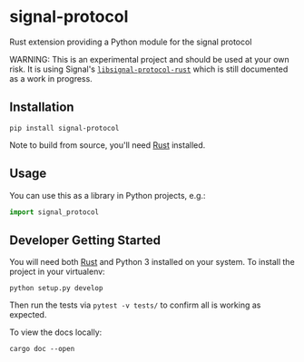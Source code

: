 # signal-protocol

Rust extension providing a Python module for the signal protocol

WARNING: This is an experimental project and should be used at your own risk. It is using Signal's [`libsignal-protocol-rust`](https://github.com/signalapp/libsignal-protocol-rust) which is still documented as a work in progress.

## Installation

```
pip install signal-protocol
```

Note to build from source, you'll need [Rust](https://rustup.rs/) installed.

## Usage

You can use this as a library in Python projects, e.g.:

```py
import signal_protocol
```

## Developer Getting Started

You will need both [Rust](https://rustup.rs/) and Python 3 installed on your system. To install the project in your virtualenv:

```
python setup.py develop
```

Then run the tests via `pytest -v tests/` to confirm all is working as expected.

To view the docs locally:

```
cargo doc --open
```
